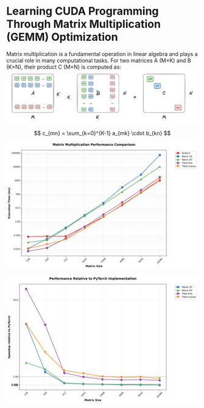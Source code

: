 # Learning CUDA Programming Through Matrix Multiplication (GEMM) Optimization

Matrix multiplication is a fundamental operation in linear algebra and plays a crucial role in many computational tasks. For two matrices A (M×K) and B (K×N), their product C (M×N) is computed as:
![alt text](media/mat_mul.png)

$$
c_{mn} = \sum_{k=0}^{K-1} a_{mk} \cdot b_{kn}
$$

![alt text](media/performance_comparison.png)

![alt text](media/relative_performance.png)